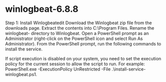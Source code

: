 # winlogbeat-6.8.8
Step 1: Install Winlogbeatedit
Download the Winlogbeat zip file from the downloads page.
Extract the contents into C:\Program Files.
Rename the winlogbeat-<version> directory to Winlogbeat.
Open a PowerShell prompt as an Administrator (right-click on the PowerShell icon and select Run As Administrator).
From the PowerShell prompt, run the following commands to install the service.


If script execution is disabled on your system, you need to set the execution policy for the current session to allow the script to run. For example: PowerShell.exe -ExecutionPolicy UnRestricted -File .\install-service-winlogbeat.ps1.
